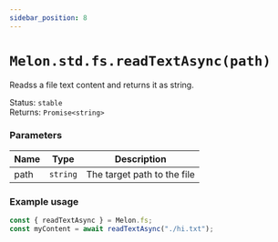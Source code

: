 ```yaml
---
sidebar_position: 8
---
```


# `Melon.std.fs.readTextAsync(path)`

Readss a file text content and returns it as string.

Status: `stable` <br />
Returns: `Promise<string>`

### Parameters

| Name | Type | Description |
| ---- | ---- | ----------- |
| path | `string` | The target path to the file |

### Example usage

```ts
const { readTextAsync } = Melon.fs;
const myContent = await readTextAsync("./hi.txt");
```